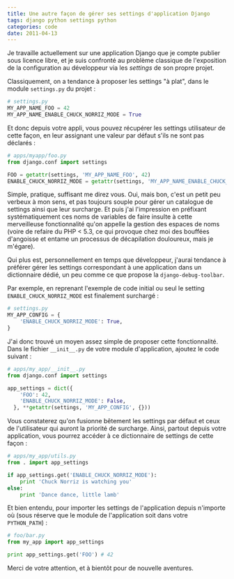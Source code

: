 ```yaml
---
title: Une autre façon de gérer ses settings d'application Django
tags: django python settings python
categories: code
date: 2011-04-13
---
```


Je travaille actuellement sur une application Django que je compte publier sous licence libre, et je suis confronté au problème classique de l'exposition de la configuration au développeur via les *settings* de son propre projet.

Classiquement, on a tendance à proposer les settings "à plat", dans le module `settings.py` du projet&nbsp;:

```python
# settings.py
MY_APP_NAME_FOO = 42
MY_APP_NAME_ENABLE_CHUCK_NORRIZ_MODE = True
```

Et donc depuis votre appli, vous pouvez récupérer les settings utilisateur de cette façon, en leur assignant une valeur par défaut s'ils ne sont pas déclarés&nbsp;:

```python
# apps/myapp/foo.py
from django.conf import settings

FOO = getattr(settings, 'MY_APP_NAME_FOO', 42)
ENABLE_CHUCK_NORRIZ_MODE = getattr(settings, 'MY_APP_NAME_ENABLE_CHUCK_NORRIZ_MODE', False)
```

Simple, pratique, suffisant me direz vous. Oui, mais bon, c'est un petit peu verbeux à mon sens, et pas toujours souple pour gérer un catalogue de settings ainsi que leur surcharge. Et puis j'ai l'impression en préfixant systématiquement ces noms de variables de faire insulte à cette merveilleuse fonctionnalité qu'on appelle la gestion des espaces de noms (voire de refaire du PHP < 5.3, ce qui provoque chez moi des bouffées d'angoisse et entame un processus de décapilation douloureux, mais je m'égare).

Qui plus est, personnellement en temps que développeur, j'aurai tendance à préférer gérer les settings correspondant à une application dans un dictionnaire dédié, un peu comme ce que propose la `django-debug-toolbar`.

Par exemple, en reprenant l'exemple de code initial ou seul le setting `ENABLE_CHUCK_NORRIZ_MODE` est finalement surchargé&nbsp;:

```python
# settings.py
MY_APP_CONFIG = {
    'ENABLE_CHUCK_NORRIZ_MODE': True,
}
```

J'ai donc trouvé un moyen assez simple de proposer cette fonctionnalité. Dans le fichier `__init__.py` de votre module d'application, ajoutez le code suivant&nbsp;:

```python
# apps/my_app/__init__.py
from django.conf import settings

app_settings = dict({
    'FOO': 42,
    'ENABLE_CHUCK_NORRIZ_MODE': False,
  }, **getattr(settings, 'MY_APP_CONFIG', {}))
```

Vous constaterez qu'on fusionne bêtement les settings par défaut et ceux de l'utilisateur qui auront la priorité de surcharge. Ainsi, partout depuis votre application, vous pourrez accéder à ce dictionnaire de settings de cette façon&nbsp;:

```python
# apps/my_app/utils.py
from . import app_settings

if app_settings.get('ENABLE_CHUCK_NORRIZ_MODE'):
    print 'Chuck Norriz is watching you'
else:
    print 'Dance dance, little lamb'
```

Et bien entendu, pour importer les settings de l'application depuis n'importe où (sous réserve que le module de l'application soit dans votre `PYTHON_PATH`)&nbsp;:

```python
# foo/bar.py
from my_app import app_settings

print app_settings.get('FOO') # 42
```

Merci de votre attention, et à bientôt pour de nouvelle aventures.
